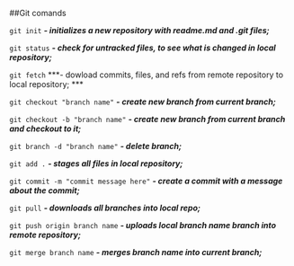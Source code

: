 ##Git comands

`git init` ***- initializes a new repository with readme.md and .git files;***
  
`git status` ***- check for untracked files, to see what is changed in local repository;***
  
`git fetch` ***- dowload commits, files, and refs from remote repository to local repository; ***

`git checkout "branch name"` ***- create new branch from current branch;***

`git checkout -b "branch name"` ***- create new branch from current branch and checkout to it;***

`git branch -d "branch name"` ***- delete branch;***

`git add .` ***- stages all files in local repository;***

`git commit -m "commit message here"` ***- create a commit with a message about the commit;***

`git pull` ***- downloads all branches into local repo;***

`git push origin branch name` ***-  uploads local branch name branch into remote repository;***

`git merge branch name` ***- merges branch name into current branch;***
